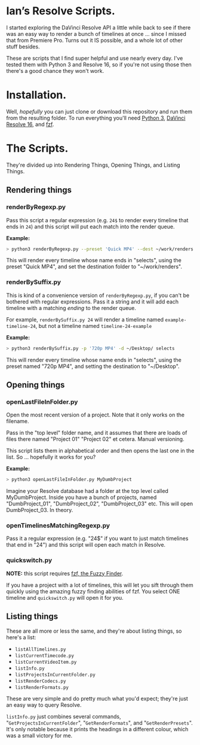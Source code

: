 # Ian’s Resolve Scripts.

I started exploring the DaVinci Resolve API a little while back to see if there was an easy way to render a bunch of timelines at once … since I missed that from Premiere Pro. Turns out it IS possible, and a whole lot of other stuff besides.

These are scripts that I find super helpful and use nearly every day. I've tested them with Python 3 and Resolve 16, so if you're not using those then there's a good chance they won't work.

# Installation.

Well, *hopefully* you can just clone or download this repository and run them from the resulting folder. To run everything you'll need [Python 3](https://www.python.org), [DaVinci Resolve 16](https://www.blackmagicdesign.com/products/davinciresolve), and [fzf](https://github.com/junegunn/fzf).

# The Scripts.

They're divided up into Rendering Things, Opening Things, and Listing Things.

## Rendering things

### renderByRegexp.py

Pass this script a regular expression (e.g. `24$` to render every timeline
that ends in `24`) and this script will put each match into the render queue.

**Example:**

```bash
> python3 renderByRegexp.py --preset 'Quick MP4' --dest ~/work/renders --keep 'selects$'
```

This will render every timeline whose name ends in "selects", using the preset "Quick MP4", and set the destination folder to "~/work/renders".

### renderBySuffix.py

This is kind of a convenience version of `renderByRegexp.py`, if you can't be bothered with regular expressions. Pass it a string and it will add each timeline with a matching *ending* to the render queue. 

For example, `renderBySuffix.py 24` will render a timeline named `example-timeline-24`, but not a timeline named `timeline-24-example`

**Example:**

```bash
> python3 renderBySuffix.py -p '720p MP4' -d ~/Desktop/ selects
```

This will render every timeline whose name ends in "selects", using the preset named "720p MP4", and setting the destination to "~/Desktop".

## Opening things

### openLastFileInFolder.py

Open the most recent version of a project. Note that it only works on the filename.

Pass in the "top level" folder name, and it assumes that there are loads of files there named "Project 01" "Project 02" et cetera. Manual versioning.

This script lists them in alphabetical order and then opens the last one in the list. So … hopefully it works for you? 

**Example:** 

```bash
> python3 openLastFileInFolder.py MyDumbProject
```

Imagine your Resolve database had a folder at the top level called MyDumbProject. Inside you have a bunch of projects, named "DumbProject_01", "DumbProject_02", "DumbProject_03" etc. This will open DumbProject_03. In theory.

### openTimelinesMatchingRegexp.py

Pass it a regular expression (e.g. "24$" if you want to just match timelines that end in "24") and this script will open each match in Resolve.

### quickswitch.py

**NOTE:** this script requires [fzf, the Fuzzy Finder](https://github.com/junegunn/fzf).

If you have a project with a lot of timelines, this will let you sift through them quickly using the amazing fuzzy finding abilities of fzf. You select ONE timeline and `quickswitch.py` will open it for you.

## Listing things

These are all more or less the same, and they're about listing things, so here's a list:

- `listAllTimelines.py`
- `listCurrentTimecode.py`
- `listCurrentVideoItem.py`
- `listInfo.py`
- `listProjectsInCurrentFolder.py`
- `listRenderCodecs.py`
- `listRenderFormats.py`

These are very simple and do pretty much what you'd expect; they're just an easy way to query Resolve.

`listInfo.py` just combines several commands, "`GetProjectsInCurrentFolder`", "`GetRenderFormats`", and "`GetRenderPresets`". It's only notable because it prints the headings in a different colour, which was a small victory for me.
